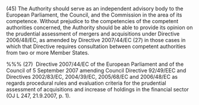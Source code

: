 (45) The Authority should serve as an independent advisory body to the European Parliament, the Council, and the Commission in the area of its competence. Without prejudice to the competencies of the competent authorities concerned, the Authority should be able to provide its opinion on the prudential assessment of mergers and acquisitions under Directive 2006/48/EC, as amended by Directive 2007/44/EC (27) in those cases in which that Directive requires consultation between competent authorities from two or more Member States.

%%% (27)  Directive 2007/44/EC of the European Parliament and of the Council of 5 September 2007 amending Council Directive 92/49/EEC and Directives 2002/83/EC, 2004/39/EC, 2005/68/EC and 2006/48/EC as regards procedural rules and evaluation criteria for the prudential assessment of acquisitions and increase of holdings in the financial sector (OJ L 247, 21.9.2007, p. 1).